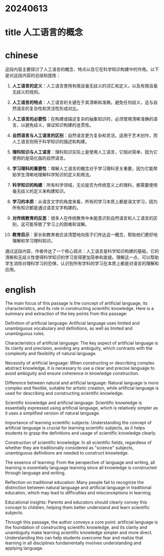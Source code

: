 
# 20240613

# title 人工语言的概念

# chinese 

这段内容主要探讨了人工语言的概念、特点以及它在科学知识构建中的作用。以下是对这段内容的总结和提炼：

1. **人工语言的定义**：人工语言使用有限且毫无歧义的词汇和定义，以及有限且毫无歧义的规则。

2. **人工语言的特点**：人工语言的关键在于其清晰和准确，避免任何歧义，这与自然语言的复杂性和灵活性形成对比。

3. **人工语言的必要性**：在构建或描述复杂的抽象知识时，必须使用清晰准确的语言，以避免歧义，保证知识构建的连贯性。

4. **自然语言与人工语言的区别**：自然语言更为复杂和灵活，适用于艺术创作，而人工语言则用于科学知识的描述和构建。

5. **理科知识与人工语言**：理科知识实际上是使用人工语言，它相对简单，因为它使用的是简化版的自然语言。

6. **学习理科的重要性**：理解人工语言的概念对于学习理科至关重要，因为它能帮助学生清晰地理解科学知识的定义和用法。

7. **科学知识的构建**：所有科学领域，无论是否为传统意义上的理科，都需要使用毫无歧义的定义来构建知识。

8. **学习的本质**：从语言文字的角度来看，所有的学习本质上都是语文学习，因为所有知识都是通过语言文字构建的。

9. **对传统教育的反思**：很多人在传统教育中未能意识到自然语言和人工语言的区别，这可能导致了学习上的困难和误解。

10. **教育启示**：家长和教育者应该清楚地向孩子们传达这一概念，帮助他们更好地理解和学习理科知识。

通过这段内容，作者传达了一个核心观点：人工语言是科学知识构建的基础，它的清晰和无歧义性使得科学知识的学习变得更加简单和直接。理解这一点，可以帮助学生消除对理科学习的恐惧，认识到所有学科的学习在本质上都是对语言的理解和应用。

# english
The main focus of this passage is the concept of artificial language, its characteristics, and its role in constructing scientific knowledge. Here is a summary and extraction of the key points from this passage:

Definition of artificial language: Artificial language uses limited and unambiguous vocabulary and definitions, as well as limited and unambiguous rules.

Characteristics of artificial language: The key aspect of artificial language is its clarity and precision, avoiding any ambiguity, which contrasts with the complexity and flexibility of natural language.

Necessity of artificial language: When constructing or describing complex abstract knowledge, it is necessary to use a clear and precise language to avoid ambiguity and ensure coherence in knowledge construction.

Difference between natural and artificial language: Natural language is more complex and flexible, suitable for artistic creation, while artificial language is used for describing and constructing scientific knowledge.

Scientific knowledge and artificial language: Scientific knowledge is essentially expressed using artificial language, which is relatively simpler as it uses a simplified version of natural language.

Importance of learning scientific subjects: Understanding the concept of artificial language is crucial for learning scientific subjects, as it helps students to grasp the definitions and usage of scientific knowledge clearly.

Construction of scientific knowledge: In all scientific fields, regardless of whether they are traditionally considered as "science" subjects, unambiguous definitions are needed to construct knowledge.

The essence of learning: From the perspective of language and writing, all learning is essentially language learning since all knowledge is constructed through language and writing.

Reflection on traditional education: Many people fail to recognize the distinction between natural language and artificial language in traditional education, which may lead to difficulties and misconceptions in learning.

Educational insights: Parents and educators should clearly convey this concept to children, helping them better understand and learn scientific subjects.

Through this passage, the author conveys a core point: artificial language is the foundation of constructing scientific knowledge, and its clarity and unambiguity make learning scientific knowledge simpler and more direct. Understanding this can help students overcome fear and realize that learning in all disciplines fundamentally involves understanding and applying language.
